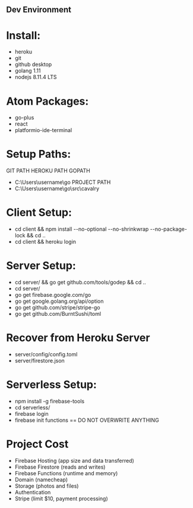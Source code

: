 ## Dev Environment

# Install:
- heroku
- git
- github desktop
- golang 1.11
- nodejs 8.11.4 LTS

# Atom Packages:
- go-plus
- react
- platformio-ide-terminal

# Setup Paths:
GIT PATH
HEROKU PATH
GOPATH
- C:\Users\username\go
PROJECT PATH
- C:\Users\username\go\src\cavalry

# Client Setup:
- cd client && npm install --no-optional --no-shrinkwrap --no-package-lock && cd ..
- cd client && heroku login

# Server Setup:
- cd server/ && go get github.com/tools/godep && cd ..
- cd server/
- go get firebase.google.com/go
- go get google.golang.org/api/option
- go get github.com/stripe/stripe-go
- go get github.com/BurntSushi/toml

# Recover from Heroku Server
- server/config/config.toml
- server/firestore.json

# Serverless Setup:
- npm install -g firebase-tools
- cd serverless/
- firebase login
- firebase init functions
== DO NOT OVERWRITE ANYTHING

# Project Cost
- Firebase Hosting (app size and data transferred)
- Firebase Firestore (reads and writes)
- Firebase Functions (runtime and memory)
- Domain (namecheap)
- Storage (photos and files)
- Authentication
- Stripe (limit $10, payment processing)
